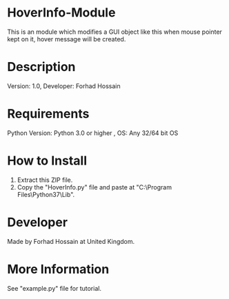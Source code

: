 # HoverInfo-Module
This is an module which modifies a GUI object like this when mouse pointer kept on it, hover message will be created.

# Description
Version: 1.0,
Developer: Forhad Hossain 

# Requirements
Python Version: Python 3.0 or higher ,
OS: Any 32/64 bit OS

# How to Install 
1. Extract this ZIP file.
2. Copy the "HoverInfo.py" file and paste at "C:\Program Files\Python37\Lib".

# Developer
Made by Forhad Hossain at United Kingdom.

# More Information
See "example.py" file for tutorial.
